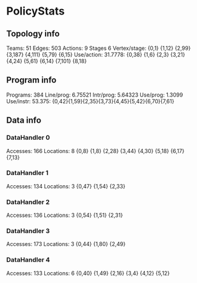 # PolicyStats
## Topology info
Teams:		51
Edges:		503
Actions:	9
Stages		6
Vertex/stage:	{0,1} {1,12} {2,99} {3,187} {4,111} {5,79} {6,15} 
Use/action:	31.7778: {0,38} {1,6} {2,3} {3,21} {4,24} {5,61} {6,14} {7,101} {8,18} 

## Program info
Programs:	384
Line/prog:	6.75521
Intr/prog:	5.64323
Use/prog:	1.3099
Use/instr:	53.375: {0,42}{1,59}{2,35}{3,73}{4,45}{5,42}{6,70}{7,61}

## Data info

### DataHandler 0
Accesses:	166
Locations:	8
{0,8} {1,8} {2,28} {3,44} {4,30} {5,18} {6,17} {7,13} 

### DataHandler 1
Accesses:	134
Locations:	3
{0,47} {1,54} {2,33} 

### DataHandler 2
Accesses:	136
Locations:	3
{0,54} {1,51} {2,31} 

### DataHandler 3
Accesses:	173
Locations:	3
{0,44} {1,80} {2,49} 

### DataHandler 4
Accesses:	133
Locations:	6
{0,40} {1,49} {2,16} {3,4} {4,12} {5,12} 